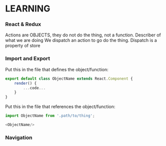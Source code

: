 # LEARNING #

### React & Redux ###

Actions are OBJECTS, they do not do the thing, not a function. Describer of what we are doing
We dispatch an action to go do the thing.
Dispatch is a property of store

### Import and Export ###

Put this in the file that defines the object/function:
```js
export default class ObjectName extends React.Component {
    render() {
        ...code...
    }
}
```

Put this in the file that references the object/function:
```js
import ObjectName from '.path/to/thing';

<ObjectName/>
```

### Navigation ###